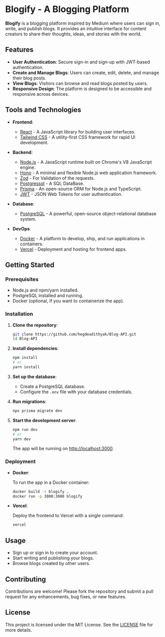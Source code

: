 # Blogify - A Blogging Platform

**Blogify** is a blogging platform inspired by Medium where users can sign in, write, and publish blogs. It provides an intuitive interface for content creators to share their thoughts, ideas, and stories with the world.

## Features

- **User Authentication**: Secure sign-in and sign-up with JWT-based authentication.
- **Create and Manage Blogs**: Users can create, edit, delete, and manage their blog posts.
- **View Blogs**: Visitors can browse and read blogs posted by users.
- **Responsive Design**: The platform is designed to be accessible and responsive across devices.

## Tools and Technologies

- **Frontend**: 
  - [React](https://reactjs.org/) - A JavaScript library for building user interfaces.
  - [Tailwind CSS](https://tailwindcss.com/) - A utility-first CSS framework for rapid UI development.

- **Backend**:
  - [Node.js](https://nodejs.org/) - A JavaScript runtime built on Chrome's V8 JavaScript engine.
  - [Hono](https://hono.com/) - A minimal and flexible Node.js web application framework.
  - [Zod](https://zod.com/) - For Validation of the requests.
  - [Postgressql](https://neon.com/) - A SQL DataBase.
  - [Prisma](https://www.prisma.io/) - An open-source ORM for Node.js and TypeScript.
  - [JWT](https://jwt.io/) - JSON Web Tokens for user authentication.
  
- **Database**:
  - [PostgreSQL](https://www.postgresql.org/) - A powerful, open-source object-relational database system.

- **DevOps**:
  - [Docker](https://www.docker.com/) - A platform to develop, ship, and run applications in containers.
  - [Vercel](https://vercel.com/) - Deployment and hosting for frontend apps.
  
## Getting Started

### Prerequisites

- Node.js and npm/yarn installed.
- PostgreSQL installed and running.
- Docker (optional, if you want to containerize the app).

### Installation

1. **Clone the repository**:

   ```bash
   git clone https://github.com/hegdeadithyak/Blog-API.git
   cd Blog-API
   ```

2. **Install dependencies**:

   ```bash
   npm install
   # or
   yarn install
   ```

3. **Set up the database**:

   - Create a PostgreSQL database.
   - Configure the `.env` file with your database credentials.

4. **Run migrations**:

   ```bash
   npx prisma migrate dev
   ```

5. **Start the development server**:

   ```bash
   npm run dev
   # or
   yarn dev
   ```

   The app will be running on [http://localhost:3000](http://localhost:3000).

### Deployment

- **Docker**:

  To run the app in a Docker container:

  ```bash
  docker build -t blogify .
  docker run -p 3000:3000 blogify
  ```

- **Vercel**:

  Deploy the frontend to Vercel with a single command:

  ```bash
  vercel
  ```

## Usage

- Sign up or sign in to create your account.
- Start writing and publishing your blogs.
- Browse blogs created by other users.

## Contributing

Contributions are welcome! Please fork the repository and submit a pull request for any enhancements, bug fixes, or new features.

## License

This project is licensed under the MIT License. See the [LICENSE](LICENSE) file for more details.

